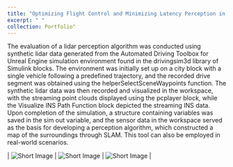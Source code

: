 ```yaml
---
title: "Optimizing Flight Control and Minimizing Latency Perception in Dynamic Environments: A Reinforcement Learning Approach to Trajectory Planning and Obstacle Avoidance for Omnidirectional Hexacopters Using ArUco Markers"
excerpt: " "
collection: Portfolio"
---
```

The evaluation of a lidar perception algorithm was conducted using synthetic lidar data generated from the Automated Driving Toolbox for Unreal Engine simulation environment found in the drivingsim3d library of Simulink blocks. The environment was initially set up on a city block with a single vehicle following a predefined trajectory, and the recorded drive segment was obtained using the helperSelectSceneWaypoints function. The synthetic lidar data was then recorded and visualized in the workspace, with the streaming point clouds displayed using the pcplayer block, while the Visualize INS Path Function block depicted the streaming INS data. Upon completion of the simulation, a structure containing variables was saved in the sim out variable, and the sensor data in the workspace served as the basis for developing a perception algorithm, which constructed a map of the surroundings through SLAM. This tool can also be employed in real-world scenarios.

| ![Short Image](/ameyjoshi.github.io/images/LIDAR_2.jpg) | ![Short Image](/ameyjoshi.github.io/images/LIDAR_2.1.jpg) | ![Short Image](/ameyjoshi.github.io/images/LIDAR_2.2.jpg) |

